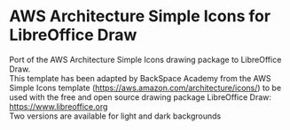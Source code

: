 # AWS Architecture Simple Icons for LibreOffice Draw
Port of the AWS Architecture Simple Icons drawing package to LibreOffice Draw.  
This template has been adapted by BackSpace Academy from the AWS Simple Icons template (https://aws.amazon.com/architecture/icons/) to be used with the free and open source drawing package LibreOffice Draw: 
https://www.libreoffice.org  
Two versions are available for light and dark backgrounds
